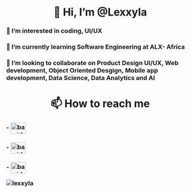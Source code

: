 <h1 align="center">👋 Hi, I’m @Lexxyla
<h3 align="left"> 👀 I’m interested in coding, UI/UX
<h3 align="left">🌱 I’m currently learning Software Engineering at ALX- Africa
<h3 align="left"> 💞️ I’m looking to collaborate on Product Design UI/UX, Web development, Object Oriented Desgign, Mobile app development, Data Science, Data Analytics and AI

  
<h1 align="center"> 📫 How to reach me
<h3 align="left"> - <a href="https://www.linkedin.com/in/bamidele-adefolaju-190ab5b5/" target="blank"><img align="center" src="https://raw.githubusercontent.com/rahuldkjain/github-profile-readme-generator/master/src/images/icons/Social/linked-in-alt.svg" alt="bamidele-adefolaju" height="30" width="40" /></a>
<h3 align="left"> - <a href="https://www.twitter.com/lexxyla" target="blank"><img align="center" src="https://raw.githubusercontent.com/rahuldkjain/github-profile-readme-generator/master/src/images/icons/Social/twitter.svg" alt="bamidele-adefolaju" height="30" width="40" /></a>
<h3 align="left"> - <a href="https://www.instagram.com/olamidelealexxy" target="blank"><img align="center" src="https://raw.githubusercontent.com/rahuldkjain/github-profile-readme-generator/master/src/images/icons/Social/instagram.svg" alt="bamidele-adefolaju" height="30" width="40" /></a>


<p><img align="center" src="https://github-readme-stats.vercel.app/api/top-langs?username=lexxyla&show_icons=true&locale=en&layout=compact" alt="lexxyla" /></p>
<!---
Lexxyla/Lexxyla is a ✨ special ✨ repository because its `README.md` (this file) appears on your GitHub profile.
You can click the Preview link to take a look at your changes.
--->
